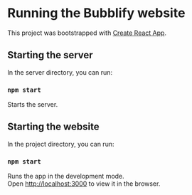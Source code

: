 # Running the Bubblify website

This project was bootstrapped with [Create React App](https://github.com/facebook/create-react-app).

## Starting the server

In the server directory, you can run:

### `npm start`

Starts the server.

## Starting the website

In the project directory, you can run:

### `npm start`

Runs the app in the development mode.\
Open [http://localhost:3000](http://localhost:3000) to view it in the browser.




